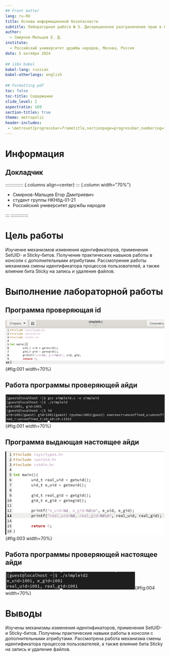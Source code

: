 ```yaml
---
## Front matter
lang: ru-RU
title: Основы информационной безопасности
subtitle: Лабораторная работа № 5. Дискреционное разграничение прав в Linux. Исследование влияния дополнительных атрибутов"
author:
  - Смирнов-Мальцев Е. Д.
institute:
  - Российский университет дружбы народов, Москва, Россия
date: 5 октября 2024

## i18n babel
babel-lang: russian
babel-otherlangs: english

## Formatting pdf
toc: false
toc-title: Содержание
slide_level: 2
aspectratio: 169
section-titles: true
theme: metropolis
header-includes:
 - \metroset{progressbar=frametitle,sectionpage=progressbar,numbering=fraction}
---
```


# Информация

## Докладчик

:::::::::::::: {.columns align=center}
::: {.column width="70%"}

  * Смирнов-Мальцев Егор Дмитриевич
  * студент группы НКНбд-01-21
  * Российский университет дружбы народов
  
:::
::::::::::::::

# Цель работы

Изучение механизмов изменения идентификаторов, применения SetUID- и Sticky-битов. Получение практических навыков работы в консоли с дополнительными атрибутами. Рассмотрение работы механизма смены идентификатора процессов пользователей, а также влияние бита Sticky на запись и удаление файлов.

# Выполнение лабораторной работы

## Программа проверяющая id

![](image/1.png){#fig:001 width=70%}

## Работа программы проверяющей айди

![](image/2.png){#fig:001 width=70%}

## Программа выдающая настоящее айди

![](image/3.png){#fig:003 width=70%}

## Работа программы проверяющей настоящее айди

![](image/4.png){#fig:004 width=70%}

# Выводы

Изучены механизмы изменения идентификаторов, применения SetUID- и Sticky-битов. Получены практические навыки работы в консоли с дополнительными атрибутами. Рассмотрена работа механизма смены идентификатора процессов пользователей, а также влияние бита Sticky на запись и удаление файлов.
